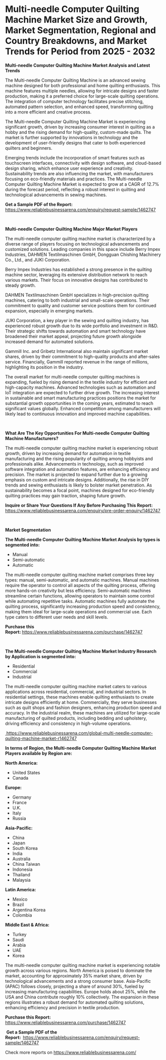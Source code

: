 <p><h1>Multi-needle Computer Quilting Machine Market Size and Growth, Market Segmentation, Regional and Country Breakdowns, and Market Trends for Period from 2025 -  2032</h1></p><p><strong>Multi-needle Computer Quilting Machine Market Analysis and Latest Trends</strong></p>
<p><p>The Multi-needle Computer Quilting Machine is an advanced sewing machine designed for both professional and home quilting enthusiasts. This machine features multiple needles, allowing for intricate designs and faster production, making it a preferred choice for large-scale quilting operations. The integration of computer technology facilitates precise stitching, automated pattern selection, and enhanced speed, transforming quilting into a more efficient and creative process.</p><p>The Multi-needle Computer Quilting Machine Market is experiencing significant growth, driven by increasing consumer interest in quilting as a hobby and the rising demand for high-quality, custom-made quilts. The market is further supported by innovations in technology and the development of user-friendly designs that cater to both experienced quilters and beginners.</p><p>Emerging trends include the incorporation of smart features such as touchscreen interfaces, connectivity with design software, and cloud-based design sharing, which enhance user experience and creativity. Sustainability trends are also influencing the market, with manufacturers focusing on eco-friendly materials and practices. The Multi-needle Computer Quilting Machine Market is expected to grow at a CAGR of 12.7% during the forecast period, reflecting a robust interest in quilting and technological advancements in sewing machines.</p></p>
<p><strong>Get a Sample PDF of the Report:&nbsp;</strong> <a href="https://www.reliablebusinessarena.com/enquiry/request-sample/1462747?utm_campaign=3013&utm_medium=2&utm_source=Github&utm_content=ia&utm_term=12042025&utm_id=multi-needle-computer-quilting-machine">https://www.reliablebusinessarena.com/enquiry/request-sample/1462747</a></p>
<p>&nbsp;</p>
<p><strong>Multi-needle Computer Quilting Machine Major Market Players</strong></p>
<p><p>The multi-needle computer quilting machine market is characterized by a diverse range of players focusing on technological advancements and customized solutions. Leading companies in this space include Berry Impex Industries, DAHMEN Textilmaschinen GmbH, Dongguan Chishing Machinery Co., Ltd., and JUKI Corporation. </p><p>Berry Impex Industries has established a strong presence in the quilting machine sector, leveraging its extensive distribution network to reach various markets. Their focus on innovative designs has contributed to steady growth. </p><p>DAHMEN Textilmaschinen GmbH specializes in high-precision quilting machines, catering to both industrial and small-scale operations. Their commitment to quality and customer service positions them for continued expansion, especially in emerging markets.</p><p>JUKI Corporation, a key player in the sewing and quilting industry, has experienced robust growth due to its wide portfolio and investment in R&D. Their strategic shifts towards automation and smart technology have broadened their market appeal, projecting future growth alongside increased demand for automated solutions.</p><p>Gammill Inc. and Gribetz International also maintain significant market shares, driven by their commitment to high-quality products and after-sales service. Financially, Gammill reported revenue in the range of millions, highlighting its position in the industry. </p><p>The overall market for multi-needle computer quilting machines is expanding, fueled by rising demand in the textile industry for efficient and high-capacity machines. Advanced technologies such as automation and IoT integration are expected to further drive growth. The increasing interest in sustainable and smart manufacturing practices positions the market for substantial growth opportunities in the coming years, estimated to reach significant values globally. Enhanced competition among manufacturers will likely lead to continuous innovation and improved machine capabilities.</p></p>
<p>&nbsp;</p>
<p><strong>What Are The Key Opportunities For Multi-needle Computer Quilting Machine Manufacturers?</strong></p>
<p><p>The multi-needle computer quilting machine market is experiencing robust growth, driven by increasing demand for automation in textile manufacturing and the rising popularity of quilting among hobbyists and professionals alike. Advancements in technology, such as improved software integration and automation features, are enhancing efficiency and precision. The market is projected to expand further due to a growing emphasis on custom and intricate designs. Additionally, the rise in DIY trends and sewing enthusiasts is likely to bolster market penetration. As sustainability becomes a focal point, machines designed for eco-friendly quilting practices may gain traction, shaping future growth.</p></p>
<p><strong>Inquire or Share Your Questions If Any Before Purchasing This Report:</strong> <a href="https://www.reliablebusinessarena.com/enquiry/pre-order-enquiry/1462747?utm_campaign=3013&utm_medium=2&utm_source=Github&utm_content=ia&utm_term=12042025&utm_id=multi-needle-computer-quilting-machine">https://www.reliablebusinessarena.com/enquiry/pre-order-enquiry/1462747</a></p>
<p>&nbsp;</p>
<p><strong>Market Segmentation</strong></p>
<p><strong>The Multi-needle Computer Quilting Machine Market Analysis by types is segmented into:</strong></p>
<p><ul><li>Manual</li><li>Semi-automatic</li><li>Automatic</li></ul></p>
<p><p>The multi-needle computer quilting machine market comprises three key types: manual, semi-automatic, and automatic machines. Manual machines require the operator to control all aspects of the quilting process, offering more hands-on creativity but less efficiency. Semi-automatic machines streamline certain functions, allowing operators to maintain some control while automating repetitive tasks. Automatic machines fully automate the quilting process, significantly increasing production speed and consistency, making them ideal for large-scale operations and commercial use. Each type caters to different user needs and skill levels.</p></p>
<p><strong>Purchase this Report:&nbsp;</strong><a href="https://www.reliablebusinessarena.com/purchase/1462747?utm_campaign=3013&utm_medium=2&utm_source=Github&utm_content=ia&utm_term=12042025&utm_id=multi-needle-computer-quilting-machine">https://www.reliablebusinessarena.com/purchase/1462747</a></p>
<p>&nbsp;</p>
<p><strong>The Multi-needle Computer Quilting Machine Market Industry Research by Application is segmented into:</strong></p>
<p><ul><li>Residential</li><li>Commercial</li><li>Industrial</li></ul></p>
<p><p>The multi-needle computer quilting machine market caters to various applications across residential, commercial, and industrial sectors. In residential settings, these machines enable quilting enthusiasts to create intricate designs efficiently at home. Commercially, they serve businesses such as quilt shops and fashion designers, enhancing production speed and accuracy. In the industrial realm, these machines are utilized for large-scale manufacturing of quilted products, including bedding and upholstery, driving efficiency and consistency in high-volume operations.</p></p>
<p><a href="https://www.reliablebusinessarena.com/global-multi-needle-computer-quilting-machine-market-r1462747?utm_campaign=3013&utm_medium=2&utm_source=Github&utm_content=ia&utm_term=12042025&utm_id=multi-needle-computer-quilting-machine">&nbsp;https://www.reliablebusinessarena.com/global-multi-needle-computer-quilting-machine-market-r1462747</a></p>
<p><strong>In terms of Region, the Multi-needle Computer Quilting Machine Market Players available by Region are:</strong></p>
<p>
    <p> <strong> North America: </strong>
        <ul>
            <li>United States</li>
            <li>Canada</li>
        </ul>
        </p> 
    <p> <strong> Europe: </strong>
        <ul>
            <li>Germany</li>
            <li>France</li>
            <li>U.K.</li>
            <li>Italy</li>
            <li>Russia</li>
        </ul>
        </p> 
    <p> <strong> Asia-Pacific: </strong>
        <ul>
            <li>China</li>
            <li>Japan</li>
            <li>South Korea</li>
            <li>India</li>
            <li>Australia</li>
            <li>China Taiwan</li>
            <li>Indonesia</li>
            <li>Thailand</li>
            <li>Malaysia</li>
        </ul>
        </p> 
    <p> <strong> Latin America: </strong>
        <ul>
            <li>Mexico</li>
            <li>Brazil</li>
            <li>Argentina Korea</li>
            <li>Colombia</li>
        </ul>
        </p> 
    <p> <strong> Middle East & Africa: </strong>
        <ul>
            <li>Turkey</li>
            <li>Saudi</li>
            <li>Arabia</li>
            <li>UAE</li>
            <li>Korea</li>
        </ul>
    </p>
    </p>
<p><p>The multi-needle computer quilting machine market is experiencing notable growth across various regions. North America is poised to dominate the market, accounting for approximately 35% market share, driven by technological advancements and a strong consumer base. Asia-Pacific (APAC) follows closely, projecting a share of around 30%, fueled by increasing manufacturing capabilities. Europe holds about 25%, while the USA and China contribute roughly 10% collectively. The expansion in these regions illustrates a robust demand for automated quilting solutions, enhancing efficiency and precision in textile production.</p></p>
<p><strong>Purchase this Report: </strong><a href="https://www.reliablebusinessarena.com/purchase/1462747?utm_campaign=3013&utm_medium=2&utm_source=Github&utm_content=ia&utm_term=12042025&utm_id=multi-needle-computer-quilting-machine">https://www.reliablebusinessarena.com/purchase/1462747</a></p>
<p>&nbsp;<strong>Get a Sample PDF of the Report:&nbsp;&nbsp;</strong><a href="https://www.reliablebusinessarena.com/enquiry/request-sample/1462747?utm_campaign=3013&utm_medium=2&utm_source=Github&utm_content=ia&utm_term=12042025&utm_id=multi-needle-computer-quilting-machine">https://www.reliablebusinessarena.com/enquiry/request-sample/1462747</a></p>
<p><strong></strong></p>
<p>Check more reports on <a href="https://www.reliablebusinessarena.com/?utm_campaign=3013&utm_medium=2&utm_source=Github&utm_content=ia&utm_term=12042025&utm_id=multi-needle-computer-quilting-machine">https://www.reliablebusinessarena.com/</a></p>